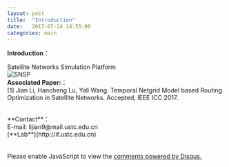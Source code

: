 ```yaml
---
layout: post
title:  "Introduction"
date:   2017-07-24 14:55:00
categories: main
---
```



**Introduction**：<br>

Satellite Networks Simulation Platform<br>
![SNSP](/infonetlijian/blog/images/icon.png)
<br>
**Associated Paper:**：<br>
[1] Jian Li, Hancheng Lu, Yali Wang. Temporal Netgrid Model based Routing Optimization in Satellite Networks. Accepted, IEEE ICC 2017.<br>

<br>
**Contact**：<br>
E-mail: lijian9@mail.ustc.edu.cn <br>
[**Lab**](http://if.ustc.edu.cn)<br>
<br>
<br>






<div id="disqus_thread"></div>
<script>

/**
*  RECOMMENDED CONFIGURATION VARIABLES: EDIT AND UNCOMMENT THE SECTION BELOW TO INSERT DYNAMIC VALUES FROM YOUR PLATFORM OR CMS.
*  LEARN WHY DEFINING THESE VARIABLES IS IMPORTANT: https://disqus.com/admin/universalcode/#configuration-variables*/
/*
var disqus_config = function () {
this.page.url = PAGE_URL;  // Replace PAGE_URL with your page's canonical URL variable
this.page.identifier = PAGE_IDENTIFIER; // Replace PAGE_IDENTIFIER with your page's unique identifier variable
};
*/
(function() { // DON'T EDIT BELOW THIS LINE
var d = document, s = d.createElement('script');
s.src = 'https://nathendrake.disqus.com/embed.js';
s.setAttribute('data-timestamp', +new Date());
(d.head || d.body).appendChild(s);
})();
</script>
<noscript>Please enable JavaScript to view the <a href="https://disqus.com/?ref_noscript">comments powered by Disqus.</a></noscript>

<br>
<br>

<script>
  (function(i,s,o,g,r,a,m){i['GoogleAnalyticsObject']=r;i[r]=i[r]||function(){
  (i[r].q=i[r].q||[]).push(arguments)},i[r].l=1*new Date();a=s.createElement(o),
  m=s.getElementsByTagName(o)[0];a.async=1;a.src=g;m.parentNode.insertBefore(a,m)
  })(window,document,'script','https://www.google-analytics.com/analytics.js','ga');

  ga('create', 'UA-101909927-1', 'auto');
  ga('send', 'pageview');

</script>
